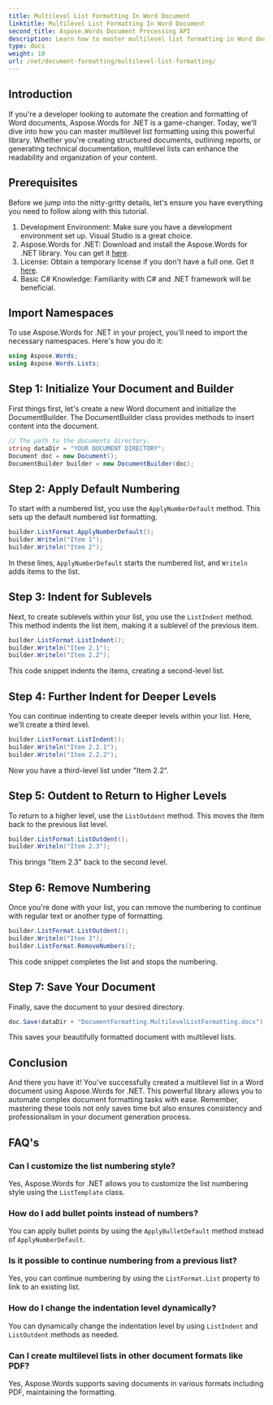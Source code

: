 ```yaml
---
title: Multilevel List Formatting In Word Document
linktitle: Multilevel List Formatting In Word Document
second_title: Aspose.Words Document Processing API
description: Learn how to master multilevel list formatting in Word documents using Aspose.Words for .NET with our step-by-step guide. Enhance document structure effortlessly.
type: docs
weight: 10
url: /net/document-formatting/multilevel-list-formatting/
---
```

## Introduction

If you're a developer looking to automate the creation and formatting of Word documents, Aspose.Words for .NET is a game-changer. Today, we'll dive into how you can master multilevel list formatting using this powerful library. Whether you're creating structured documents, outlining reports, or generating technical documentation, multilevel lists can enhance the readability and organization of your content.

## Prerequisites

Before we jump into the nitty-gritty details, let's ensure you have everything you need to follow along with this tutorial.

1. Development Environment: Make sure you have a development environment set up. Visual Studio is a great choice.
2. Aspose.Words for .NET: Download and install the Aspose.Words for .NET library. You can get it [here](https://releases.aspose.com/words/net/).
3. License: Obtain a temporary license if you don't have a full one. Get it [here](https://purchase.aspose.com/temporary-license/).
4. Basic C# Knowledge: Familiarity with C# and .NET framework will be beneficial.

## Import Namespaces

To use Aspose.Words for .NET in your project, you'll need to import the necessary namespaces. Here's how you do it:

```csharp
using Aspose.Words;
using Aspose.Words.Lists;
```

## Step 1: Initialize Your Document and Builder

First things first, let's create a new Word document and initialize the DocumentBuilder. The DocumentBuilder class provides methods to insert content into the document.

```csharp
// The path to the documents directory.
string dataDir = "YOUR DOCUMENT DIRECTORY";
Document doc = new Document();
DocumentBuilder builder = new DocumentBuilder(doc);
```

## Step 2: Apply Default Numbering

To start with a numbered list, you use the `ApplyNumberDefault` method. This sets up the default numbered list formatting.

```csharp
builder.ListFormat.ApplyNumberDefault();
builder.Writeln("Item 1");
builder.Writeln("Item 2");
```

In these lines, `ApplyNumberDefault` starts the numbered list, and `Writeln` adds items to the list.

## Step 3: Indent for Sublevels

Next, to create sublevels within your list, you use the `ListIndent` method. This method indents the list item, making it a sublevel of the previous item.

```csharp
builder.ListFormat.ListIndent();
builder.Writeln("Item 2.1");
builder.Writeln("Item 2.2");
```

This code snippet indents the items, creating a second-level list.

## Step 4: Further Indent for Deeper Levels

You can continue indenting to create deeper levels within your list. Here, we'll create a third level.

```csharp
builder.ListFormat.ListIndent();
builder.Writeln("Item 2.2.1");
builder.Writeln("Item 2.2.2");
```

Now you have a third-level list under "Item 2.2".

## Step 5: Outdent to Return to Higher Levels

To return to a higher level, use the `ListOutdent` method. This moves the item back to the previous list level.

```csharp
builder.ListFormat.ListOutdent();
builder.Writeln("Item 2.3");
```

This brings "Item 2.3" back to the second level.

## Step 6: Remove Numbering

Once you're done with your list, you can remove the numbering to continue with regular text or another type of formatting.

```csharp
builder.ListFormat.ListOutdent();
builder.Writeln("Item 3");
builder.ListFormat.RemoveNumbers();
```

This code snippet completes the list and stops the numbering.

## Step 7: Save Your Document

Finally, save the document to your desired directory.

```csharp
doc.Save(dataDir + "DocumentFormatting.MultilevelListFormatting.docx");
```

This saves your beautifully formatted document with multilevel lists.

## Conclusion

And there you have it! You've successfully created a multilevel list in a Word document using Aspose.Words for .NET. This powerful library allows you to automate complex document formatting tasks with ease. Remember, mastering these tools not only saves time but also ensures consistency and professionalism in your document generation process.

## FAQ's

### Can I customize the list numbering style?
Yes, Aspose.Words for .NET allows you to customize the list numbering style using the `ListTemplate` class.

### How do I add bullet points instead of numbers?
You can apply bullet points by using the `ApplyBulletDefault` method instead of `ApplyNumberDefault`.

### Is it possible to continue numbering from a previous list?
Yes, you can continue numbering by using the `ListFormat.List` property to link to an existing list.

### How do I change the indentation level dynamically?
You can dynamically change the indentation level by using `ListIndent` and `ListOutdent` methods as needed.

### Can I create multilevel lists in other document formats like PDF?
Yes, Aspose.Words supports saving documents in various formats including PDF, maintaining the formatting.

